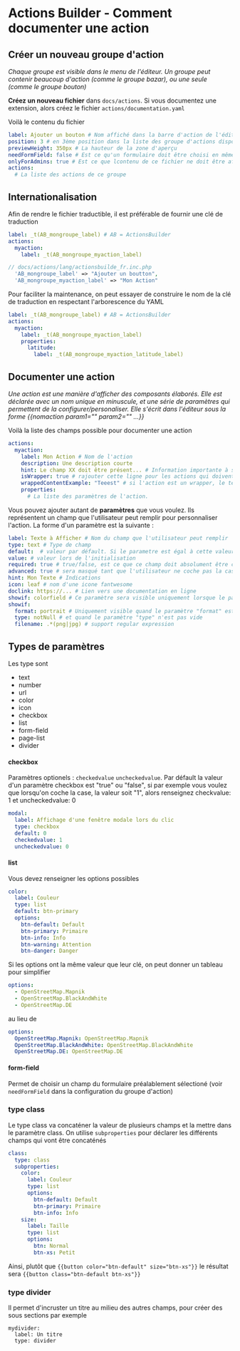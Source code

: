 # Actions Builder - Comment documenter une action

## Créer un nouveau groupe d'action

_Chaque groupe est visible dans le menu de l'éditeur. Un groupe peut contenir beaucoup d'action (comme le groupe bazar), ou une seule (comme le groupe bouton)_

**Créez un nouveau fichier** dans `docs/actions`. Si vous documentez une extension, alors créez le fichier `actions/documentation.yaml`

Voilà le contenu du fichier
```yaml
label: Ajouter un bouton # Nom affiché dans la barre d'action de l'éditeur
position: 3 # en 3ème position dans la liste des groupe d'actions disponibles
previewHeight: 350px # La hauteur de la zone d'aperçu
needFormField: false # Est ce qu'un formulaire doit être choisi en même temps que l'action ? (c'est le cas pour bazar)
onlyForAdmins: true # Est ce que lcontenu de ce fichier ne doit être affiché que pour les admins ?
actions:
  # La liste des actions de ce groupe
```

## Internationalisation

Afin de rendre le fichier traductible, il est préférable de fournir une clé de traduction
```yaml
label: _t(AB_mongroupe_label) # AB = ActionsBuilder
actions:
  myaction:
    label: _t(AB_mongroupe_myaction_label)
```

```php
// docs/actions/lang/actionsbuilde_fr.inc.php
  'AB_mongroupe_label' => "Ajouter un boutton",
  'AB_mongroupe_myaction_label' => "Mon Action"
```

Pour faciliter la maintenance, on peut essayer de construire le nom de la clé de traduction en respectant l'arborescence du YAML

```yaml
label: _t(AB_mongroupe_label) # AB = ActionsBuilder
actions:
  myaction:
    label: _t(AB_mongroupe_myaction_label)
    properties:
      latitude:
        label: _t(AB_mongroupe_myaction_latitude_label)
```

## Documenter une action

_Une action est une manière d'afficher des composants élaborés. Elle est déclarée avec un nom unique en minuscule, et une série de paramètres qui permettent de la configurer/personaliser. Elle s'écrit dans l'éditeur sous la forme {{nomaction param1="" param2="" ...}}_

Voilà la liste des champs possible pour documenter une action
```yaml
actions:
  myaction:
    label: Mon Action # Nom de l'action
    description: Une description courte
    hint: Le champ XX doit être présent... # Information importante à savoir si on utilise cette action
    isWrapper: true # rajouter cette ligne pour les actions qui doivent se fermer avec un {{end elem="action"}}
    wrappedContentExample: "Teeest" # si l'action est un wrapper, le texte à inclure dans l'action à titre d'exemple
    properties:
      # La liste des paramètres de l'action.
```

Vous pouvez ajouter autant de **paramètres** que vous voulez. Ils représentent un champ que l'utilisateur peut remplir pour personnaliser l'action. La forme d'un paramètre est la suivante :

```yaml
label: Texte à Afficher # Nom du champ que l'utilisateur peut remplir
type: text # Type de champ
default:  # valeur par défault. Si le parametre est égal à cette valeur par default, il n'est pas inclus dans le code wiki généré
value: # valeur lors de l'initialisation
required: true # true/false, est ce que ce champ doit absolument être configuré par l'utilisateur
advanced: true # sera masqué tant que l'utilisateur ne coche pas la case "paramètres avancés"
hint: Mon Texte # Indications
icon: leaf # nom d'une icone fantwesome
doclink: https://... # Lien vers une documentation en ligne
showif: colorfield # Ce paramètre sera visible uniquement lorsque le paramètre colorfield n'est pas vide
showif:
  format: portrait # Uniquement visible quand le paramètre "format" est égal à "portait"
  type: notNull # et quand le paramètre "type" n'est pas vide
  filename: .*(png|jpg) # support regular expression
```

## Types de paramètres

Les type sont
  - text
  - number
  - url
  - color
  - icon
  - checkbox
  - list
  - form-field
  - page-list
  - divider

#### checkbox
Paramètres optionels : `checkedvalue` `uncheckedvalue`. Par défault la valeur d'un paramètre checkbox est "true" ou "false", si par exemple vous voulez que lorsqu'on coche la case, la valeur soit "1", alors renseignez checkvalue: 1 et uncheckedvalue: 0
```yaml
modal:
  label: Affichage d'une fenêtre modale lors du clic
  type: checkbox
  default: 0
  checkedvalue: 1
  uncheckedvalue: 0
```

#### list
Vous devez renseigner les options possibles
```yaml
color:
  label: Couleur
  type: list
  default: btn-primary
  options:
    btn-default: Default
    btn-primary: Primaire
    btn-info: Info
    btn-warning: Attention
    btn-danger: Danger
```

Si les options ont la même valeur que leur clé, on peut donner un tableau pour simplifier
```yaml
options:
  - OpenStreetMap.Mapnik
  - OpenStreetMap.BlackAndWhite
  - OpenStreetMap.DE
```
au lieu de
```yaml
options:
  OpenStreetMap.Mapnik: OpenStreetMap.Mapnik
  OpenStreetMap.BlackAndWhite: OpenStreetMap.BlackAndWhite
  OpenStreetMap.DE: OpenStreetMap.DE
```

#### form-field
Permet de choisir un champ du formulaire préalablement sélectioné (voir `needFormField` dans la configuration du groupe d'action)

### type class
Le type class va concaténer la valeur de plusieurs champs et la mettre dans le paramètre class. On utilise `subproperties` pour déclarer les différents champs qui vont être concaténés
```yaml
class:
  type: class
  subproperties:
    color:
      label: Couleur
      type: list
      options:
        btn-default: Default
        btn-primary: Primaire
        btn-info: Info
    size:
      label: Taille
      type: list
      options:
        btn: Normal
        btn-xs: Petit
```
Ainsi, plutôt que `{{button color="btn-default" size="btn-xs"}}` le résultat sera `{{button class="btn-default btn-xs"}}`

### type divider
Il permet d'incruster un titre au milieu des autres champs, pour créer des sous sections par exemple
```
mydivider:
  label: Un titre
  type: divider
```

